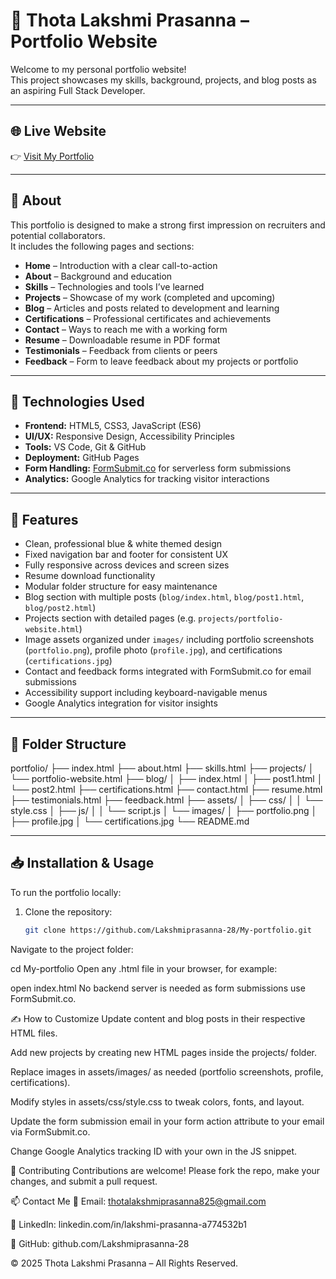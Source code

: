 # 💼 Thota Lakshmi Prasanna – Portfolio Website

Welcome to my personal portfolio website!  
This project showcases my skills, background, projects, and blog posts as an aspiring Full Stack Developer.

---

## 🌐 Live Website  
👉 [Visit My Portfolio](https://lakshmiprasanna-28.github.io/My-portfolio/)

---

## 📌 About  

This portfolio is designed to make a strong first impression on recruiters and potential collaborators.  
It includes the following pages and sections:

- **Home** – Introduction with a clear call-to-action  
- **About** – Background and education  
- **Skills** – Technologies and tools I’ve learned  
- **Projects** – Showcase of my work (completed and upcoming)  
- **Blog** – Articles and posts related to development and learning  
- **Certifications** – Professional certificates and achievements  
- **Contact** – Ways to reach me with a working form  
- **Resume** – Downloadable resume in PDF format  
- **Testimonials** – Feedback from clients or peers  
- **Feedback** – Form to leave feedback about my projects or portfolio

---

## 🚀 Technologies Used  

- **Frontend:** HTML5, CSS3, JavaScript (ES6)  
- **UI/UX:** Responsive Design, Accessibility Principles  
- **Tools:** VS Code, Git & GitHub  
- **Deployment:** GitHub Pages  
- **Form Handling:** [FormSubmit.co](https://formsubmit.co) for serverless form submissions  
- **Analytics:** Google Analytics for tracking visitor interactions

---

## 🧠 Features  

- Clean, professional blue & white themed design  
- Fixed navigation bar and footer for consistent UX  
- Fully responsive across devices and screen sizes  
- Resume download functionality  
- Modular folder structure for easy maintenance  
- Blog section with multiple posts (`blog/index.html`, `blog/post1.html`, `blog/post2.html`)  
- Projects section with detailed pages (e.g. `projects/portfolio-website.html`)  
- Image assets organized under `images/` including portfolio screenshots (`portfolio.png`), profile photo (`profile.jpg`), and certifications (`certifications.jpg`)  
- Contact and feedback forms integrated with FormSubmit.co for email submissions  
- Accessibility support including keyboard-navigable menus  
- Google Analytics integration for visitor insights

---

## 📂 Folder Structure  

portfolio/
├── index.html
├── about.html
├── skills.html
├── projects/
│ └── portfolio-website.html
├── blog/
│ ├── index.html
│ ├── post1.html
│ └── post2.html
├── certifications.html
├── contact.html
├── resume.html
├── testimonials.html
├── feedback.html
├── assets/
│ ├── css/
│ │ └── style.css
│ ├── js/
│ │ └── script.js
│ └── images/
│ ├── portfolio.png
│ ├── profile.jpg
│ └── certifications.jpg
└── README.md

---

## 📥 Installation & Usage  

To run the portfolio locally:

1. Clone the repository:

   ```bash
   git clone https://github.com/Lakshmiprasanna-28/My-portfolio.git

Navigate to the project folder:

cd My-portfolio
Open any .html file in your browser, for example:

open index.html
No backend server is needed as form submissions use FormSubmit.co.

✍️ How to Customize
Update content and blog posts in their respective HTML files.

Add new projects by creating new HTML pages inside the projects/ folder.

Replace images in assets/images/ as needed (portfolio screenshots, profile, certifications).

Modify styles in assets/css/style.css to tweak colors, fonts, and layout.

Update the form submission email in your form action attribute to your email via FormSubmit.co.

Change Google Analytics tracking ID with your own in the JS snippet.

🤝 Contributing
Contributions are welcome! Please fork the repo, make your changes, and submit a pull request.

📫 Contact Me
📧 Email: thotalakshmiprasanna825@gmail.com

💼 LinkedIn: linkedin.com/in/lakshmi-prasanna-a774532b1

🐙 GitHub: github.com/Lakshmiprasanna-28

© 2025 Thota Lakshmi Prasanna – All Rights Reserved.